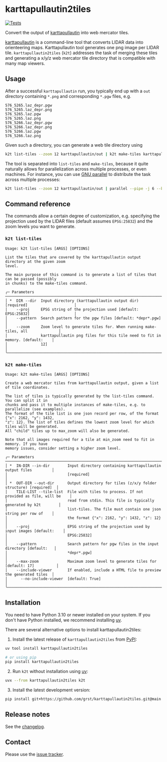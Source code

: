 # karttapullautin2tiles

[![Tests][badge-tests]][tests]

[badge-tests]: https://img.shields.io/github/actions/workflow/status/grst/karttapullautin2tiles/test.yaml?branch=main
[badge-docs]: https://img.shields.io/readthedocs/karttapullautin2tiles

Convert the output of [karttapullautin](https://github.com/karttapullautin/karttapullautin) into web mercator tiles.

[karttapullautin](https://github.com/karttapullautin/karttapullautin) is a command-line tool that converts LIDAR
data into orienteering maps. Karttapullautin tool generates one png image per LIDAR tile. `karttapullautin2tiles` (`k2t`)
addresses the task of merging these tiles and generating a x/y/z web mercator tile directory that is compatible
with many map viewers.

## Usage

After a successful `karttapullautin` run, you typically end up with a `out` directory containing `*.png` and
corresponding `*.pgw` files, e.g.

```
576_5265.laz_depr.pgw
576_5265.laz_depr.png
576_5265.laz.pgw
576_5265.laz.png
576_5266.laz_depr.pgw
576_5266.laz_depr.png
576_5266.laz.pgw
576_5266.laz.png
```

Given such a directory, you can generate a web tile directory using

```bash
k2t list-tiles --zoom 12 karttapullautin/out | k2t make-tiles karttapullautin/out karttapullautin/tiles
```

The tool is separated into `list-tiles` and `make-tiles`, because it quite naturally allows for parallelization
across multiple processes, or even machines. For instance, you can use [GNU parallel](https://www.gnu.org/software/parallel/) to distribute the task
across multiple processes:

```bash
k2t list-tiles --zoom 12 karttapullautin/out | parallel --pipe -j 6 --block 1 k2t make-tiles karttapullautin/out karttapullautin/tiles
```

## Command reference

The commands allow a certain degree of customization, e.g. specifying the projection used by the LIDAR files (default assumes `EPSG:25832`)
and the zoom levels you want to generate.

### `k2t list-tiles`

```
Usage: k2t list-tiles [ARGS] [OPTIONS]

List the tiles that are covered by the karttapullautin output directory at the given zoom
level.

The main purpose of this command is to generate a list of tiles that can be passed (possibly
in chunks) to the make-tiles command.

╭─ Parameters ──────────────────────────────────────────────────────────────────────────────╮
│ *  DIR --dir  Input directory (karttapullautin output dir) [required]                     │
│    --proj     EPSG string of the projection used [default: EPSG:25832]                    │
│    --pattern  Search pattern for the pgw files [default: *depr*.pgw]                      │
│    --zoom     Zoom level to generate tiles for. When running make-tiles, all              │
│               karttapullautin png files for this tile need to fit in memory. [default:    │
│               12]                                                                         │
╰───────────────────────────────────────────────────────────────────────────────────────────╯
```

### `k2t make-tiles`

```
Usage: k2t make-tiles [ARGS] [OPTIONS]

Create a web mercator tiles from karttapullautin output, given a list of tile coordinates.

The list of tiles is typically generated by the list-tiles command. You can split it in
chunks and pass it to multiple instances of make-tiles, e.g. to parallelize (see examples).
The format of the tile list is one json record per row, of the format {"x": 2162, "y": 1432,
"z": 12}. The list of tiles defines the lowest zoom level for which tiles will be generated.
All "child" tiles up to max_zoom will also be generated.

Note that all images required for a tile at min_zoom need to fit in memory. If you have
memory issues, consider setting a higher zoom level.

╭─ Parameters ──────────────────────────────────────────────────────────────────────────────╮
│ *  IN-DIR --in-dir        Input directory containing karttapullautin output files         │
│                           [required]                                                      │
│ *  OUT-DIR --out-dir      Output directory for tiles (z/x/y folder structure) [required]  │
│    TILE-LIST --tile-list  File with tiles to process. If not provided as file, will be    │
│                           read from stdin. This file is typically generated by k2t        │
│                           list-tiles. The file must contain one json string per row of    │
│                           the format {"x": 2162, "y": 1432, "z": 12}                      │
│    --proj                 EPSG string of the projection used by input images [default:    │
│                           EPSG:25832]                                                     │
│    --pattern              Search pattern for pgw files in the input directory [default:   │
│                           *depr*.pgw]                                                     │
│    --max-zoom             Maximum zoom level to generate tiles for [default: 17]          │
│    --include-viewer       If enabled, include a HTML file to preview the generated tiles  │
│      --no-include-viewer  [default: True]                                                 │
╰───────────────────────────────────────────────────────────────────────────────────────────╯
```


## Installation

You need to have Python 3.10 or newer installed on your system.
If you don't have Python installed, we recommend installing [uv][].

There are several alternative options to install karttapullautin2tiles:

1) Install the latest release of `karttapullautin2tiles` from [PyPI][]:

```bash
uv tool install karttapullautin2tiles

# or using pip
pip install karttapullautin2tiles
```

2) Run `k2t` without installation using [uv][]:

```bash
uvx --from karttapullautin2tiles k2t
```

3. Install the latest development version:

```bash
pip install git+https://github.com/grst/karttapullautin2tiles.git@main
```

## Release notes

See the [changelog][].

## Contact

Please use the [issue tracker][].


[uv]: https://github.com/astral-sh/uv
[issue tracker]: https://github.com/grst/karttapullautin2tiles/issues
[tests]: https://github.com/grst/karttapullautin2tiles/actions/workflows/test.yaml
[documentation]: https://karttapullautin2tiles.readthedocs.io
[changelog]: https://karttapullautin2tiles.readthedocs.io/en/latest/changelog.html
[api documentation]: https://karttapullautin2tiles.readthedocs.io/en/latest/api.html
[pypi]: https://pypi.org/project/karttapullautin2tiles
